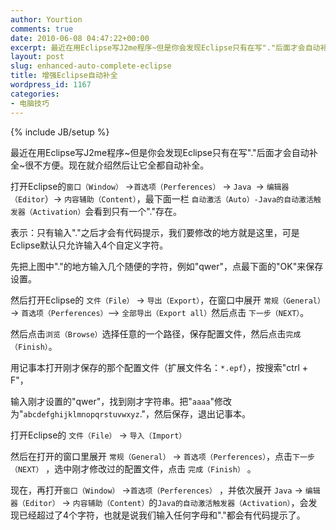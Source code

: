 ```yaml
---
author: Yourtion
comments: true
date: 2010-06-08 04:47:22+00:00
excerpt: 最近在用Eclipse写J2me程序~但是你会发现Eclipse只有在写"."后面才会自动补全~很不方便。现在就介绍然后让它全都自动补全。
layout: post
slug: enhanced-auto-complete-eclipse
title: 增强Eclipse自动补全
wordpress_id: 1167
categories:
- 电脑技巧
---
```

{% include JB/setup %}

最近在用Eclipse写J2me程序~但是你会发现Eclipse只有在写"."后面才会自动补全~很不方便。现在就介绍然后让它全都自动补全。

打开Eclipse的```窗口（Window）``` ->```首选项（Perferences）``` -> ```Java ```-> ```编辑器（Editor```）-> ```内容辅助（Content）```，最下面一栏 ```自动激活（Auto）-Java的自动激活触发器（Activation）```会看到只有一个"."存在。

表示：只有输入"."之后才会有代码提示，我们要修改的地方就是这里，可是Eclipse默认只允许输入4个自定义字符。 

先把上图中"."的地方输入几个随便的字符，例如"qwer"，点最下面的"OK"来保存设置。 

然后打开Eclipse的 ```文件（File）``` -> ```导出（Export）```，在窗口中展开 ```常规（General）``` -> ```首选项（Perferences）```--> ```全部导出（Export all）```然后点击 ```下一步（NEXT）```。

然后点击```浏览（Browse）```选择任意的一个路径，保存配置文件，然后点击```完成（Finish）```。

用记事本打开刚才保存的那个配置文件（扩展文件名：```*.epf```），按搜索"ctrl + F"，

输入刚才设置的"qwer"，找到刚才字符串。把"```aaaa```"修改为"```abcdefghijklmnopqrstuvwxyz```."，然后保存，退出记事本。

打开Eclipse的 ```文件（File）``` -> ``导入（Import）``

然后在打开的窗口里展开 ```常规（General）``` -> ```首选项（Perferences）```，点击```下一步（NEXT）``` ，选中刚才修改过的配置文件，点击 ```完成（Finish）``` 。

现在，再打开```窗口（Window）``` ->```首选项（Perferences）``` ，并依次展开 ```Java``` -> ```编辑器（Editor）``` -> ```内容辅助（Content）```的```Java的自动激活触发器（Activation）```，会发现已经超过了4个字符，也就是说我们输入任何字母和"."都会有代码提示了。
